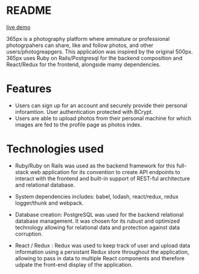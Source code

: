 # README
[live demo](https://my365px.herokuapp.com/#/)

365px is a photography platform where ammature or professional photogrpahers can share, like and follow photos, and other users/photogreapgers. This application was inspired by the original 500px. 365px uses Ruby on Rails/Postgresql for the backend composition and React/Redux for the frontend, alongside mamy dependencies.


# Features
- Users can sign up for an account and securely provide their personal inforamtion. User authentication protected with BCrypt.
- Users are able to upload photos from their personal machine for which images are fed to the profile page as photos index.

# Technologies used

- Ruby/Ruby on Rails was used as the backend framework for this full-stack web application for its convention to create API endpoints to interact with the frontend and built-in support of REST-ful architecture and relational database. 

- System dependencies includes: babel, lodash, react/redux, redux logger/thunk and webpack.

- Database creation: PostgreSQL was used for the backend relational database management. It was chosen for its rubust and optimized technology allowing for relational data and protection against data corruption. 

- React / Redux : Redux was used to keep track of user and upload data information using a persistant Redux store throughout the application, allowing to pass in data to multiple React components and therefore udpate the front-end display of the application. 



